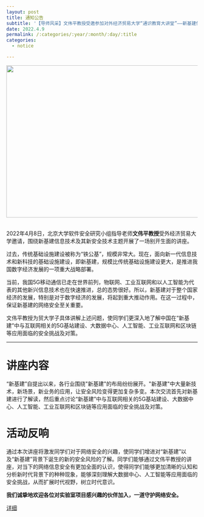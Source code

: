 ```yaml
---
layout: post
title: 通知公告
subtitle: '【导师风采】文伟平教授受邀参加对外经济贸易大学“通识教育大讲堂”——新基建信息技术及其新安全专题'
date: 2022.4.9
permalink: /:categories/:year/:month/:day/:title
categories:
  - notice

---
```


<div align=center>
<img src="https://github.com/xxycfhb/pku_exploit_files/blob/main/teacherwen.jpg?raw=true" width="600px" height="400px"/>
</div>
<br/>

2022年4月8日，北京大学软件安全研究小组指导老师**文伟平教授**受外经济贸易大学邀请，围绕新基建信息技术及其新安全技术主题开展了一场别开生面的讲座。

过去，传统基础设施建设被称为“铁公基”，规模非常大。现在，面向新一代信息技术和新科技的基础设施建设，即新基建，规模比传统基础设施建设更大，是推进我国数字经济发展的一项重大战略部署。

当前，我国5G移动通信已走在世界前列，物联网、工业互联网和以人工智能为代表的其他新兴信息技术也在快速推进，总的态势很好。所以，新基建对于整个国家经济的发展，特别是对于数字经济的发展，将起到重大推动作用。在这一过程中，保证新基建的网络安全至关重要。

文伟平教授为贸大学子具体讲解上述问题，使同学们更深入地了解中国在“新基建”中与互联网相关的5G基站建设、大数据中心、人工智能、工业互联网和区块链等应用面临的安全挑战及对策。

------------------

# 讲座内容

“新基建”自提出以来，各行业围绕"新基建"的布局纷纷展开。"新基建"中大量新技术，新场景，新业务的应用，让安全风险变得更加复杂多变。本次交流首先对新基建进行了解读，然后重点讨论“新基建”中与互联网相关的5G基站建设、大数据中心、人工智能、工业互联网和区块链等应用面临的安全挑战及对策。


# 活动反响

通过本次讲座将激发同学们对于网络安全的兴趣，使同学们增进对“新基建”以及“新基建”背景下诞生的新的安全风险的了解。同学们能够通过文伟平教授的讲座，对当下的网络信息安全有更加全面的认识，使得同学们能够更加清晰的认知和分析新时代背景下的种种现象，能够深刻理解大数据中心、人工智能等应用面临的安全挑战，从而扩展时代视野，树立时代意识。



**我们诚挚地欢迎各位对实验室项目感兴趣的伙伴加入，一道守护网络安全。**

[详细](https://mp.weixin.qq.com/s/0ZfceM7XghTxveMldZx1Hg)


